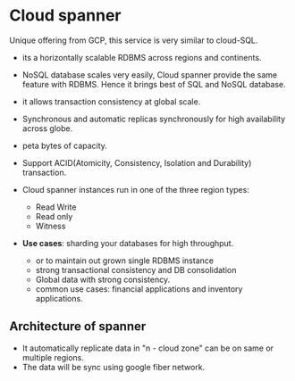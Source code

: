# Cloud spanner

Unique offering from GCP, this service is very similar to cloud-SQL.

- its a horizontally scalable RDBMS across regions and continents.
- NoSQL database scales very easily, Cloud spanner provide the same feature with RDBMS. Hence it brings best of SQL and NoSQL database.
- it allows transaction consistency at global scale.
- Synchronous and automatic replicas synchronously for high availability across globe.
- peta bytes of capacity.
- Support ACID(Atomicity, Consistency, Isolation and Durability) transaction.

- Cloud spanner instances run in one of the three region types:
  - Read Write
  - Read only
  - Witness

- **Use cases**: sharding your databases for high throughput.
  - or to maintain out grown single RDBMS instance
  - strong transactional consistency and DB consolidation
  - Global data with strong consistency.
  - common use cases: financial applications and inventory applications.

## Architecture of spanner

- It automatically replicate data in "n - cloud zone" can be on same or multiple regions.
- The data will be sync using google fiber network.
